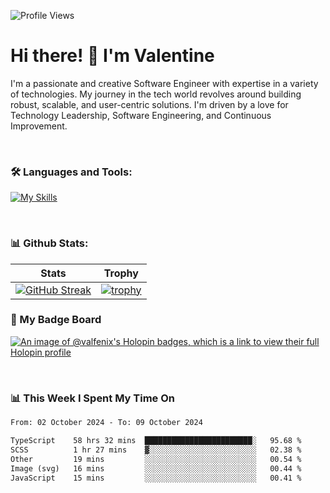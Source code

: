 
    
![Profile Views](https://komarev.com/ghpvc/?username=theodogwutech&color=blue)

# Hi there! 👋 I'm Valentine 
I'm a passionate and creative Software Engineer with expertise in a variety of technologies. My journey in the tech world revolves around building robust, scalable, and user-centric solutions. I'm driven by a love for Technology Leadership, Software Engineering, and Continuous Improvement.

<br />



### 🛠 Languages and Tools:

[![My Skills](https://skillicons.dev/icons?i=nodejs,js,nestjs,nextjs,react,vuejs,nuxtjs,express,tailwind,styledcomponents,materialui,mongodb,sequelize,mysql,postgres,pinia,redux,vite,html,css,pug,aws,prisma,bitbucket,bootstrap,emotion,git,gitlab,go,heroku,jest,netlify,nginx,npm,postman,rabbitmq,redis,supabase,svg,github,ts,ubuntu,vercel,vscode,yarn,powershell&perline=15)](https://skillicons.dev)

<br />

### 📊 Github Stats:

| Stats            | Trophy               |
|-----------------------|-------------------|
| [![GitHub Streak](https://streak-stats.demolab.com?user=theodogwutech&theme=great-gatsby&hide_border=true&border_radius=9.9)](https://git.io/streak-stats) | [![trophy](https://github-profile-trophy.vercel.app/?username=theodogwutech&theme=darkhub&column=7)](https://github.com/ryo-ma/github-profile-trophy) |

### 🥇 My Badge Board
[![An image of @valfenix's Holopin badges, which is a link to view their full Holopin profile](https://holopin.me/valfenix)](https://holopin.io/@valfenix)

<br />

### 📊 This Week I Spent My Time On
<!--START_SECTION:waka-->

```txt
From: 02 October 2024 - To: 09 October 2024

TypeScript    58 hrs 32 mins  ████████████████████████░   95.68 %
SCSS          1 hr 27 mins    ▓░░░░░░░░░░░░░░░░░░░░░░░░   02.38 %
Other         19 mins         ░░░░░░░░░░░░░░░░░░░░░░░░░   00.54 %
Image (svg)   16 mins         ░░░░░░░░░░░░░░░░░░░░░░░░░   00.44 %
JavaScript    15 mins         ░░░░░░░░░░░░░░░░░░░░░░░░░   00.41 %
```

<!--END_SECTION:waka-->




